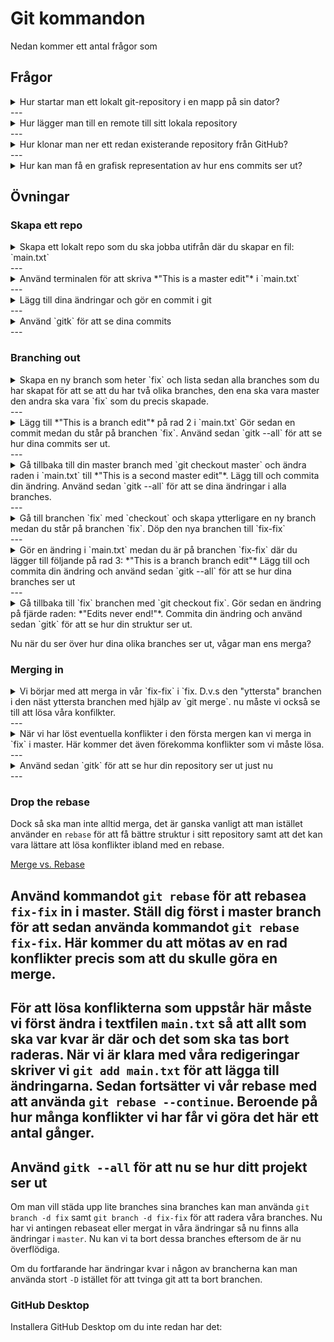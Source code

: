 # Git kommandon

Nedan kommer ett antal frågor som 

## Frågor

<details>
    <summary>Hur startar man ett lokalt git-repository i en mapp på sin dator?</summary>
    <br />
        `git init` initialiserar ett nytt tomt repository i mappen du står i. Detta kommando skapar en `.git`-mapp i mappen du står i. Git-mappen innehåller allt som git behöver för att fungera. Skulle du vilja ta bort ett repo eller börja om kan du radera den här mappen.
</details>
---
<details>
    <summary>Hur lägger man till en remote till sitt lokala repository</summary>
    <br />
    `git remote add origin https://link.to/your-repo.git` där länken byts ut till länken till ditt github-repo och origin blir namnet på din remote.
</details>
---
<details>
    <summary>Hur klonar man ner ett redan existerande repository från GitHub?</summary>
    <br />
    `git clone https://link.to/your-repo.git` där länken byts ut till länken till ditt repository.
</details>
---
<details>
    <summary>Hur kan man få en grafisk representation av hur ens commits ser ut?</summary>
    <br />
    Använd kommandot `gitk` i terminalen för att öppna den grafiska klienten för git. Här kan man se "trädet" för sina commits samt alla ändringar. Använd `gitk --all` för att se alla branches.
</details> 

## Övningar

### Skapa ett repo

<details>
    <summary>Skapa ett lokalt repo som du ska jobba utifrån där du skapar en fil: `main.txt`</summary>
    <br />
        `git init` för att skapa repot följt av `touch main.txt` för att skapa filen.
</details>
---
<details>
    <summary>Använd terminalen för att skriva *"This is a master edit"* i `main.txt`</summary>
    <br />
    `echo "This is a master edit" >> main.txt`
</details>
---
<details>
    <summary>Lägg till dina ändringar och gör en commit i git</summary>
    <br />
        `git add .` följt av `git commit -m "My message"`. 
</details>
---
<details>
    <summary>Använd `gitk` för att se dina commits</summary>
    <br />
        A:
</details>
---

### Branching out

<details>
    <summary>Skapa en ny branch som heter `fix` och lista sedan alla branches som du har skapat för att se att du har två olika branches, den ena ska vara master den andra ska vara `fix` som du precis skapade.</summary>
    <br />
    `git checkout -b fix` följt av `git branch` för att se alla branches.
</details>
---
<details>
    <summary>Lägg till *"This is a branch edit"* på rad 2 i `main.txt` Gör sedan en commit medan du står på branchen `fix`. Använd sedan `gitk --all` för att se hur dina commits ser ut.</summary>
    <br />
    `gitk --all`: flaggan --all meddelar om att vi vill se alla branches. --all kan användas på många fler ställen och kan vara bra att komma ihåg.
</details>
---
<details>
    <summary>Gå tillbaka till din master branch med `git checkout master` och ändra raden i `main.txt` till *"This is a second master edit"*. Lägg till och commita din ändring. Använd sedan `gitk --all` för att se dina ändringar i alla branches. </summary>
    <br />
        Förut låg din branch före master eftersom den innehöll commits som inte master hade. Nu har du dock skapat en commit på master också, den commiten är nyare och därmed ligger master före här och vår branch visas på sidan av vår master som en förgrening.
</details>
---
<details>
    <summary>Gå till branchen `fix` med `checkout` och skapa ytterligare en ny branch medan du står på branchen `fix`. Döp den nya branchen till `fix-fix`
    </summary>
    <br />
    `git checkout fix` följt av `git checkout -b fix-fix`. Om man vill byta snabbt mellan de två senaste branchen man växlat mellan kan man använda `git checkout -`
</details>
---
<details>
    <summary>Gör en ändring i `main.txt` medan du är på branchen `fix-fix` där du lägger till följande på rad 3: *"This is a branch branch edit"* Lägg till och commita din ändring och använd sedan `gitk --all` för att se hur dina branches ser ut</summary>
    <br />
</details>
---
<details>
    <summary>Gå tillbaka till `fix` branchen med `git checkout fix`. Gör sedan en ändring på fjärde raden: *"Edits never end!"*. Commita din ändring och använd sedan `gitk` för att se hur din struktur ser ut.</summary>
    <br />
</details>

Nu när du ser över hur dina olika branches ser ut, vågar man ens merga?


### Merging in

<details>
    <summary>Vi börjar med att merga in vår `fix-fix` i `fix. D.v.s den "yttersta" branchen i den näst yttersta branchen med hjälp av `git merge`. nu måste vi också se till att lösa våra konfilkter.</summary>
    <br />
        Medan du står på `fix`: `git merge fix-fix` för att dra in ändringarna i `fix-fix` i `fix`. Lös eventuella konflikter genom att ändra innehållet i en texteditor och sedan commita.
</details>
---
<details>
    <summary>När vi har löst eventuella konflikter i den första mergen kan vi merga in `fix` i master. Här kommer det även förekomma konflikter som vi måste lösa.</summary>
    <br />
</details>
---
<details>
    <summary>Använd sedan `gitk` för att se hur din repository ser ut just nu</summary>
    <br />
        A:
</details>
---

### Drop the rebase

Dock så ska man inte alltid merga, det är ganska vanligt att man istället använder en `rebase` för att få bättre struktur i sitt repository samt att det kan vara lättare att lösa konflikter ibland med en rebase. 

[Merge vs. Rebase](https://www.atlassian.com/git/tutorials/merging-vs-rebasing/)

Använd kommandot `git rebase` för att rebasea `fix-fix` in i master. Ställ dig först i master branch för att sedan använda kommandot `git rebase fix-fix`. Här kommer du att mötas av en rad konflikter precis som att du skulle göra en merge.
---
För att lösa konflikterna som uppstår här måste vi först ändra i textfilen `main.txt` så att allt som ska var kvar är där och det som ska tas bort raderas. När vi är klara med våra redigeringar skriver vi `git add main.txt` för att lägga till ändringarna. Sedan fortsätter vi vår rebase med att använda `git rebase --continue`. Beroende på hur många konflikter vi har får vi göra det här ett antal gånger.
---
Använd `gitk --all` för att nu se hur ditt projekt ser ut
---
Om man vill städa upp lite branches sina branches kan man använda `git branch -d fix` samt `git branch -d fix-fix` för att radera våra branches. Nu har vi antingen rebaseat eller mergat in våra ändringar så nu finns alla ändringar i `master`. Nu kan vi ta bort dessa branches eftersom de är nu överflödiga.

Om du fortfarande har ändringar kvar i någon av brancherna kan man använda stort `-D` istället för att tvinga git att ta bort branchen.


### GitHub Desktop

Installera GitHub Desktop om du inte redan har det: []()

[](https://guides.github.com/introduction/getting-your-project-on-github/)




